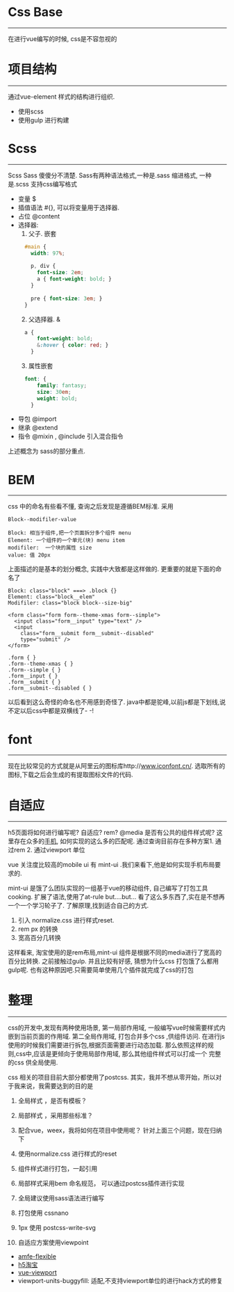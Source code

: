 # Css Base
---

在进行vue编写的时候, css是不容忽视的


# 项目结构
---

通过vue-element 样式的结构进行组织.

* 使用scss
* 使用gulp 进行构建

# Scss
---
Scss Sass 傻傻分不清楚. Sass有两种语法格式,一种是.sass 缩进格式, 一种是.scss 支持css编写格式
* 变量 $
* 插值语法 #{}, 可以将变量用于选择器.
* 占位 @content
* 选择器:
    1. 父子. 嵌套
    ```scss
      #main {
        width: 97%;
      
        p, div {
          font-size: 2em;
          a { font-weight: bold; }
        }
      
        pre { font-size: 3em; }
      }
    ```
    2. 父选择器. &
    ```scss
      a {
          font-weight: bold;
          &:hover { color: red; }
        }
    ```
    3. 属性嵌套
    ```scss
      font: {
          family: fantasy;
          size: 30em;
          weight: bold;
        }
    ```
* 导包 @import
* 继承 @extend
* 指令 @mixin , @include 引入混合指令

上述概念为 sass的部分重点.

# BEM
---

css 中的命名有些看不懂, 查询之后发现是遵循BEM标准. 采用
```
Block--modifiler-value

Block: 相当于组件,把一个页面拆分多个组件 menu
Element: 一个组件的一个单元(块) menu item
modifiler:  一个块的属性 size
value: 值 20px

```
上面描述的是基本的划分概念, 实践中大致都是这样做的. 更重要的就是下面的命名了

```
Block: class="block" ===> .block {}
Element: class="block__elem"
Modifiler: class="block block--size-big" 
```

```
<form class="form form--theme-xmas form--simple">
  <input class="form__input" type="text" />
  <input
    class="form__submit form__submit--disabled"
    type="submit" />
</form>
```

```
.form { }
.form--theme-xmas { }
.form--simple { }
.form__input { }
.form__submit { }
.form__submit--disabled { }
```
以后看到这么奇怪的命名也不用感到奇怪了. java中都是驼峰,以前js都是下划线,说不定以后css中都是双横线了- -!


# font
---
现在比较常见的方式就是从阿里云的图标库http://www.iconfont.cn/. 选取所有的图标,下载之后会生成的有提取图标文件的代码.


# 自适应
---

h5页面将如何进行编写呢? 自适应? rem? @media 是否有公共的组件样式呢?
这里存在众多的[手机](https://material.io/devices/), 如何实现的这么多的匹配呢. 
通过查询目前存在多种方案1. 通过rem 2. 通过viewport 单位


vue 关注度比较高的mobile ui 有 mint-ui .我们来看下,他是如何实现手机布局要求的.

mint-ui 是饿了么团队实现的一组基于vue的移动组件, 自己编写了打包工具cooking. 扩展了语法,使用了at-rule
but....but... 看了这么多东西了,实在是不想再一个一个学习轮子了. 了解原理,找到适合自己的方式.

1. 引入 normalize.css 进行样式reset.
2. rem px 的转换
3. 宽高百分几转换

这样看来, 淘宝使用的是rem布局,mint-ui 组件是根据不同的media进行了宽高的百分比转换.
之前接触过gulp. 并且比较有好感, 猜想为什么css 打包饿了么都用gulp呢. 也有这种原因吧.只需要简单使用几个插件就完成了css的打包



# 整理
---

css的开发中,发现有两种使用场景, 第一局部作用域, 一般编写vue时候需要样式内嵌到当前页面的作用域. 第二全局作用域, 打包合并多个css ,供组件访问.
在进行js使用的时候我们需要进行拆包,根据页面需要进行动态加载. 那么依照这样的规则,css中,应该是更倾向于使用局部作用域, 那么其他组件样式可以打成一个
完整的css 供全局使用.


css 相关的项目目前大部分都使用了postcss. 其实，我并不想从零开始，所以对于我来说，我需要达到的目的是
1. 全局样式 ，是否有模板？
2. 局部样式 ，采用那些标准？
3. 配合vue，weex，我将如何在项目中使用呢？
针对上面三个问题，现在归纳下

1. 使用normalize.css 进行样式的reset
2. 组件样式进行打包，一起引用
3. 局部样式采用bem 命名规范， 可以通过postcss插件进行实现
4. 全局建议使用sass语法进行编写
5. 打包使用 cssnano
6. 1px 使用 postcss-write-svg
7. 自适应方案使用viewpoint

* [amfe-flexible](https://github.com/amfe/lib-flexible)
* [h5淘宝](https://github.com/amfe/article/issues/17)
* [vue-viewport](https://www.w3cplus.com/mobile/vw-layout-in-vue.html)
* viewport-units-buggyfill: 适配,不支持viewport单位的进行hack方式的修复




